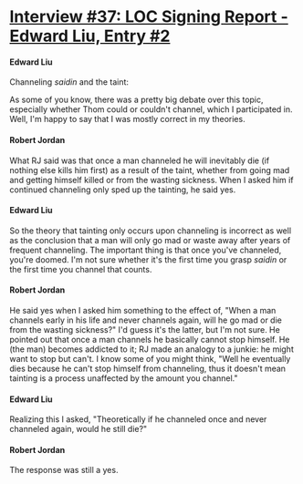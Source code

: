 # [Interview #37: LOC Signing Report - Edward Liu, Entry #2](https://www.theoryland.com/intvmain.php?i=37#2)

#### Edward Liu

Channeling
*saidin*
and the taint:

As some of you know, there was a pretty big debate over this topic, especially whether Thom could or couldn't channel, which I participated in. Well, I'm happy to say that I was mostly correct in my theories.

#### Robert Jordan

What RJ said was that once a man channeled he will inevitably die (if nothing else kills him first) as a result of the taint, whether from going mad and getting himself killed or from the wasting sickness. When I asked him if continued channeling only sped up the tainting, he said yes.

#### Edward Liu

So the theory that tainting only occurs upon channeling is incorrect as well as the conclusion that a man will only go mad or waste away after years of frequent channeling. The important thing is that once you've channeled, you're doomed. I'm not sure whether it's the first time you grasp
*saidin*
or the first time you channel that counts.

#### Robert Jordan

He said yes when I asked him something to the effect of, "When a man channels early in his life and never channels again, will he go mad or die from the wasting sickness?" I'd guess it's the latter, but I'm not sure. He pointed out that once a man channels he basically cannot stop himself. He (the man) becomes addicted to it; RJ made an analogy to a junkie: he might want to stop but can't. I know some of you might think, "Well he eventually dies because he can't stop himself from channeling, thus it doesn't mean tainting is a process unaffected by the amount you channel."

#### Edward Liu

Realizing this I asked, "Theoretically if he channeled once and never channeled again, would he still die?"

#### Robert Jordan

The response was still a yes.

